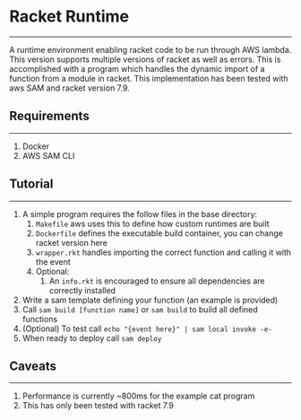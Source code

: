 # Racket Runtime

---

A runtime environment enabling racket code to be run through AWS lambda. This version supports
multiple versions of racket as well as errors. This is accomplished with a program which handles
the dynamic import of a function from a module in racket. This implementation has been tested with
aws SAM and racket version  7.9.

## Requirements

---
1. Docker
2. AWS SAM CLI

## Tutorial

---

1. A simple program requires the follow files in the base directory: 
   1. `Makefile` aws uses this to define how custom runtimes are built
   2. `Dockerfile` defines the executable build container, you can change racket version here
   3. `wrapper.rkt` handles importing the correct function and calling it with the event 
   4. Optional:
      1. An `info.rkt` is encouraged  to ensure all dependencies are correctly installed
2. Write a sam template defining your function (an example is provided)
3. Call `sam build [function name]` or `sam build` to build all defined functions
4. (Optional) To test call `echo "{event here}" | sam local invoke -e-`
5. When ready to deploy call `sam deploy`

## Caveats

---

1. Performance is currently ~800ms for the example cat program
2. This has only been tested with racket 7.9 